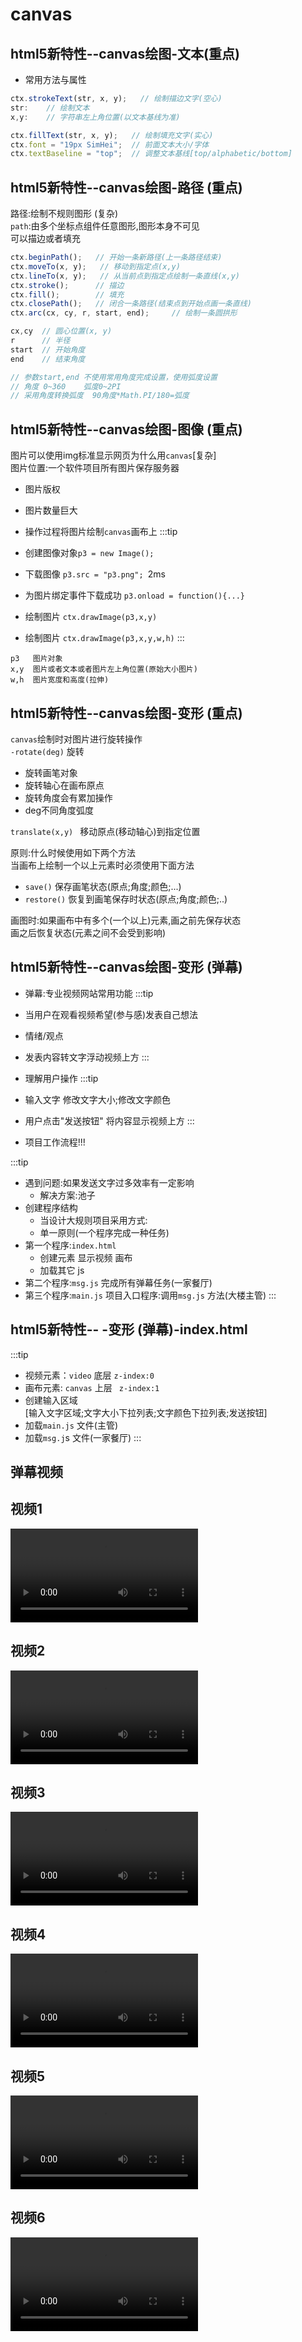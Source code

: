 # canvas

## html5新特性--canvas绘图-文本(重点)

- 常用方法与属性
```js
ctx.strokeText(str, x, y);   // 绘制描边文字(空心)
str:    // 绘制文本
x,y:    // 字符串左上角位置(以文本基线为准)

ctx.fillText(str, x, y);   // 绘制填充文字(实心)
ctx.font = "19px SimHei";  // 前面文本大小/字体
ctx.textBaseline = "top";  // 调整文本基线[top/alphabetic/bottom]
```

## html5新特性--canvas绘图-路径 (重点)

路径:绘制不规则图形 (复杂)      
`path`:由多个坐标点组件任意图形,图形本身不可见      
可以描边或者填充

```js
ctx.beginPath();   // 开始一条新路径(上一条路径结束)
ctx.moveTo(x, y);   // 移动到指定点(x,y)
ctx.lineTo(x, y);   // 从当前点到指定点绘制一条直线(x,y)
ctx.stroke();      // 描边
ctx.fill();        // 填充
ctx.closePath();   // 闭合一条路径(结束点到开始点画一条直线)
ctx.arc(cx, cy, r, start, end);     // 绘制一条圆拱形

cx,cy  // 圆心位置(x, y)
r      // 半径
start  // 开始角度
end    // 结束角度

// 参数start,end 不使用常用角度完成设置，使用弧度设置
// 角度 0~360    弧度0~2PI
// 采用角度转换弧度  90角度*Math.PI/180=弧度
```

## html5新特性--canvas绘图-图像 (重点)

图片可以使用img标准显示网页为什么用`canvas`[复杂]       
图片位置:一个软件项目所有图片保存服务器
- 图片版权
- 图片数量巨大

- 操作过程将图片绘制`canvas`画布上
:::tip
- 创建图像对象`p3 = new Image();`
- 下载图像 `p3.src = "p3.png"; `2ms
- 为图片绑定事件下载成功  `p3.onload = function(){...}`
- 绘制图片                `ctx.drawImage(p3,x,y)`
- 绘制图片                `ctx.drawImage(p3,x,y,w,h)`
:::

```
p3   图片对象
x,y  图片或者文本或者图片左上角位置(原始大小图片)
w,h  图片宽度和高度(拉伸)
```

## html5新特性--canvas绘图-变形 (重点)

`canvas`绘制时对图片进行旋转操作      
`-rotate(deg)`         旋转
- 旋转画笔对象
- 旋转轴心在画布原点
- 旋转角度会有累加操作
- deg不同角度弧度         

`translate(x,y) `  移动原点(移动轴心)到指定位置

原则:什么时候使用如下两个方法       
当画布上绘制一个以上元素时必须使用下面方法    

- `save()`            保存画笔状态(原点;角度;颜色;...)
- `restore()`          恢复到画笔保存时状态(原点;角度;颜色;..)

画图时:如果画布中有多个(一个以上)元素,画之前先保存状态        
画之后恢复状态(元素之间不会受到影响)

## html5新特性--canvas绘图-变形 (弹幕)

- 弹幕:专业视频网站常用功能
:::tip
- 当用户在观看视频希望(参与感)发表自己想法
- 情绪/观点
- 发表内容转文字浮动视频上方
:::

- 理解用户操作
:::tip
- 输入文字 修改文字大小;修改文字颜色
- 用户点击"发送按钮" 将内容显示视频上方
:::

- 项目工作流程!!!

:::tip
- 遇到问题:如果发送文字过多效率有一定影响
  - 解决方案:池子
- 创建程序结构
  - 当设计大规则项目采用方式:
  - 单一原则(一个程序完成一种任务)
- 第一个程序:`index.html`
  - 创建元素 显示视频 画布
  - 加载其它 js
- 第二个程序:`msg.js` 完成所有弹幕任务(一家餐厅)
- 第三个程序:`main.js` 项目入口程序:调用`msg.js` 方法(大楼主管)
:::

## html5新特性-- -变形 (弹幕)-index.html

:::tip
- 视频元素：`video`    底层 `z-index:0`
- 画布元素:  `canvas`  上层 ` z-index:1`
- 创建输入区域  
  [输入文字区域;文字大小下拉列表;文字颜色下拉列表;发送按钮]
- 加载`main.js` 文件(主管)
- 加载`msg.j`s  文件(一家餐厅)
:::

## 弹幕视频

## 视频1 

<div class="video">
  <video src="https://images.aftersoil.xyz/wiki/video/HTML5/1.mp4" controls preload></video>
</div>

## 视频2

<div class="video">
  <video src="https://images.aftersoil.xyz/wiki/video/HTML5/2.mp4" controls preload></video>
</div>

## 视频3 

<div class="video">
  <video src="https://images.aftersoil.xyz/wiki/video/HTML5/3.mp4" controls preload></video>
</div>

## 视频4 

<div class="video">
  <video src="https://images.aftersoil.xyz/wiki/video/HTML5/4.mp4" controls preload></video>
</div>

## 视频5 

<div class="video">
  <video src="https://images.aftersoil.xyz/wiki/video/HTML5/5.mp4" controls preload></video>
</div>

## 视频6 

<div class="video">
  <video src="https://images.aftersoil.xyz/wiki/video/HTML5/6.mp4" controls preload></video>
</div>
